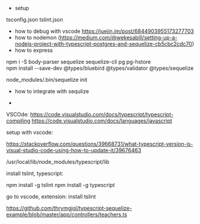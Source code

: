 * setup

tsconfig.json
tslint.json

* how to debug with vscode https://juejin.im/post/6844903955173277703
* how to nodemon (https://medium.com/@wekesabill/setting-up-a-nodejs-project-with-typescript-postgres-and-sequelize-cb5cbc2cdc70)
* how to express

npm i -S body-parser sequelize sequelize-cli pg pg-hstore  
npm install --save-dev @types/bluebird @types/validator @types/sequelize


 node_modules/.bin/sequelize init     

 

* how to integrate with sequlize


*


VSCOde: https://code.visualstudio.com/docs/typescript/typescript-compiling
https://code.visualstudio.com/docs/languages/javascript


setup with vscode:

https://stackoverflow.com/questions/39668731/what-typescript-version-is-visual-studio-code-using-how-to-update-it/39676463


/usr/local/lib/node_modules/typescript/lib

install tslint, typescript:

npm install -g tslint
npm install -g typescript

go to vscode, extension: install tslint


https://github.com/thrymgjol/typescript-sequelize-example/blob/master/app/controllers/teachers.ts

